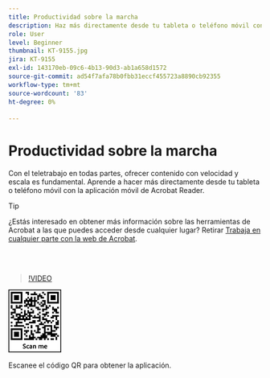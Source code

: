 ```yaml
---
title: Productividad sobre la marcha
description: Haz más directamente desde tu tableta o teléfono móvil con la aplicación móvil de Acrobat Reader
role: User
level: Beginner
thumbnail: KT-9155.jpg
jira: KT-9155
exl-id: 143170eb-09c6-4b13-90d3-ab1a658d1572
source-git-commit: ad54f7afa78b0fbb31eccf455723a8890cb92355
workflow-type: tm+mt
source-wordcount: '83'
ht-degree: 0%

---
```


# Productividad sobre la marcha

Con el teletrabajo en todas partes, ofrecer contenido con velocidad y escala es fundamental. Aprende a hacer más directamente desde tu tableta o teléfono móvil con la aplicación móvil de Acrobat Reader.

>[!TIP]
>
>¿Estás interesado en obtener más información sobre las herramientas de Acrobat a las que puedes acceder desde cualquier lugar? Retirar [Trabaja en cualquier parte con la web de Acrobat](acrobatweb.md).

<br> 

>[!VIDEO](https://video.tv.adobe.com/v/337972?quality=12&learn=on&hidetitle=true)

![código QR](../assets/Acrobatqrcode.jpg)

Escanee el código QR para obtener la aplicación.
